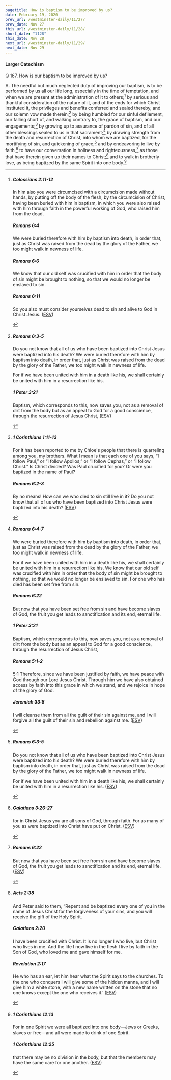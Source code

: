 ```yaml
---
pagetitle: How is baptism to be improved by us?
date: February 19, 2020
prev_url: /westminster-daily/11/27/
prev_date: Nov 27
this_url: /westminster-daily/11/28/
short_date: "1128"
this_date: Nov 28
next_url: /westminster-daily/11/29/
next_date: Nov 29
---
```


#### Larger Catechism

<span class="q">Q 167.</span> How is our baptism to be improved by us?

<span class="q">A.</span> The needful but much neglected duty of improving our baptism, is to be performed by us all our life long, especially in the time of temptation, and when we are present at the administration of it to others;[^fnref:wlc1] by serious and thankful consideration of the nature of it, and of the ends for which Christ instituted it, the privileges and benefits conferred and sealed thereby, and our solemn vow made therein;[^fnref:wlc2] by being humbled for our sinful defilement, our falling short of, and walking contrary to, the grace of baptism, and our engagements;[^fnref:wlc3] by growing up to assurance of pardon of sin, and of all other blessings sealed to us in that sacrament;[^fnref:wlc4] by drawing strength from the death and resurrection of Christ, into whom we are baptized, for the mortifying of sin, and quickening of grace;[^fnref:wlc5] and by endeavoring to live by faith,[^fnref:wlc6] to have our conversation in holiness and righteousness,[^fnref:wlc7] as those that have therein given up their names to Christ;[^fnref:wlc8] and to walk in brotherly love, as being baptized by the same Spirit into one body.[^fnref:wlc9]


[^fnref:wlc1]: <div class="esv"><h5>Colossians 2:11-12</h5> <div class="esv-text"><p id="p51002011.01-1">In him also you were circumcised with a circumcision made without hands, by putting off the body of the flesh, by the circumcision of Christ, having been buried with him in baptism, in which you were also raised with him through faith in the powerful working of God, who raised him from the dead.</p> </div><h5>Romans 6:4</h5> <div class="esv-text"><p id="p45006004.01-2">We were buried therefore with him by baptism into death, in order that, just as Christ was raised from the dead by the glory of the Father, we too might walk in newness of life.</p> </div><h5>Romans 6:6</h5> <div class="esv-text"><p id="p45006006.01-3">We know that our old self was crucified with him in order that the body of sin might be brought to nothing, so that we would no longer be enslaved to sin.</p> </div><h5>Romans 6:11</h5> <div class="esv-text"><p id="p45006011.01-4">So you also must consider yourselves dead to sin and alive to God in Christ Jesus.  (<a href="http://www.esv.org" class="copyright">ESV</a>)</p> </div> </div>

[^fnref:wlc2]: <div class="esv"><h5>Romans 6:3-5</h5> <div class="esv-text"><p id="p45006003.01-1">Do you not know that all of us who have been baptized into Christ Jesus were baptized into his death? We were buried therefore with him by baptism into death, in order that, just as Christ was raised from the dead by the glory of the Father, we too might walk in newness of life.</p>  <p id="p45006005.01-1">For if we have been united with him in a death like his, we shall certainly be united with him in a resurrection like his.</p> </div><h5>1 Peter 3:21</h5> <div class="esv-text"><p id="p60003021.01-2">Baptism, which corresponds to this, now saves you, not as a removal of dirt from the body but as an appeal to God for a good conscience, through the resurrection of Jesus Christ,  (<a href="http://www.esv.org" class="copyright">ESV</a>)</p> </div> </div>

[^fnref:wlc3]: <div class="esv"><h5>1 Corinthians 1:11-13</h5> <div class="esv-text"><p id="p46001011.01-1">For it has been reported to me by Chloe's people that there is quarreling among you, my brothers. What I mean is that each one of you says, &#8220;I follow Paul,&#8221; or &#8220;I follow Apollos,&#8221; or &#8220;I follow Cephas,&#8221; or &#8220;I follow Christ.&#8221; Is Christ divided? Was Paul crucified for you? Or were you baptized in the name of Paul?</p> </div><h5>Romans 6:2-3</h5> <div class="esv-text"><p id="p45006002.01-2">By no means! How can we who died to sin still live in it? Do you not know that all of us who have been baptized into Christ Jesus were baptized into his death?  (<a href="http://www.esv.org" class="copyright">ESV</a>)</p> </div> </div>

[^fnref:wlc4]: <div class="esv"><h5>Romans 6:4-7</h5> <div class="esv-text"><p id="p45006004.01-1">We were buried therefore with him by baptism into death, in order that, just as Christ was raised from the dead by the glory of the Father, we too might walk in newness of life.</p>  <p id="p45006005.01-1">For if we have been united with him in a death like his, we shall certainly be united with him in a resurrection like his. We know that our old self was crucified with him in order that the body of sin might be brought to nothing, so that we would no longer be enslaved to sin. For one who has died has been set free from sin.</p> </div><h5>Romans 6:22</h5> <div class="esv-text"><p id="p45006022.01-2">But now that you have been set free from sin and have become slaves of God, the fruit you get leads to sanctification and its end, eternal life.</p> </div><h5>1 Peter 3:21</h5> <div class="esv-text"><p id="p60003021.01-3">Baptism, which corresponds to this, now saves you, not as a removal of dirt from the body but as an appeal to God for a good conscience, through the resurrection of Jesus Christ,</p> </div><h5>Romans 5:1-2</h5> <div class="esv-text"> <p id="p45005001.06-4"><span class="chapter-num" id="v45005001-4">5:1&nbsp;</span>Therefore, since we have been justified by faith, we have peace with God through our Lord Jesus Christ. Through him we have also obtained access by faith into this grace in which we stand, and we rejoice in hope of the glory of God.</p> </div><h5>Jeremiah 33:8</h5> <div class="esv-text"><p id="p24033008.01-5">I will cleanse them from all the guilt of their sin against me, and I will forgive all the guilt of their sin and rebellion against me.  (<a href="http://www.esv.org" class="copyright">ESV</a>)</p> </div> </div>

[^fnref:wlc5]: <div class="esv"><h5>Romans 6:3-5</h5> <div class="esv-text"><p id="p45006003.01-1">Do you not know that all of us who have been baptized into Christ Jesus were baptized into his death? We were buried therefore with him by baptism into death, in order that, just as Christ was raised from the dead by the glory of the Father, we too might walk in newness of life.</p>  <p id="p45006005.01-1">For if we have been united with him in a death like his, we shall certainly be united with him in a resurrection like his.  (<a href="http://www.esv.org" class="copyright">ESV</a>)</p> </div> </div>

[^fnref:wlc6]: <div class="esv"><h5>Galatians 3:26-27</h5> <div class="esv-text"><p id="p48003026.01-1">for in Christ Jesus you are all sons of God, through faith. For as many of you as were baptized into Christ have put on Christ.  (<a href="http://www.esv.org" class="copyright">ESV</a>)</p> </div> </div>

[^fnref:wlc7]: <div class="esv"><h5>Romans 6:22</h5> <div class="esv-text"><p id="p45006022.01-1">But now that you have been set free from sin and have become slaves of God, the fruit you get leads to sanctification and its end, eternal life.  (<a href="http://www.esv.org" class="copyright">ESV</a>)</p> </div> </div>

[^fnref:wlc8]: <div class="esv"><h5>Acts 2:38</h5> <div class="esv-text"><p id="p44002038.01-1">And Peter said to them, &#8220;Repent and be baptized every one of you in the name of Jesus Christ for the forgiveness of your sins, and you will receive the gift of the Holy Spirit.</p> </div><h5>Galatians 2:20</h5> <div class="esv-text"><p id="p48002020.01-2">I have been crucified with Christ. It is no longer I who live, but Christ who lives in me. And the life I now live in the flesh I live by faith in the Son of God, who loved me and gave himself for me.</p> </div><h5>Revelation 2:17</h5> <div class="esv-text"><p id="p66002017.01-3"><span class="woc">He who has an ear, let him hear what the Spirit says to the churches. To the one who conquers I will give some of the hidden manna, and I will give him a white stone, with a new name written on the stone that no one knows except the one who receives it.&#8217;</span>  (<a href="http://www.esv.org" class="copyright">ESV</a>)</p> </div> </div>

[^fnref:wlc9]: <div class="esv"><h5>1 Corinthians 12:13</h5> <div class="esv-text"><p id="p46012013.01-1">For in one Spirit we were all baptized into one body&#8212;Jews or Greeks, slaves or free&#8212;and all were made to drink of one Spirit.</p> </div><h5>1 Corinthians 12:25</h5> <div class="esv-text"><p id="p46012025.01-2">that there may be no division in the body, but that the members may have the same care for one another.  (<a href="http://www.esv.org" class="copyright">ESV</a>)</p> </div> </div>

